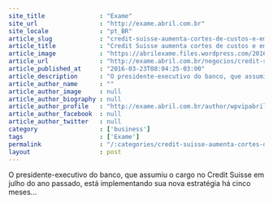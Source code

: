 ```yaml
---
site_title               : "Exame"
site_url                 : "http://exame.abril.com.br"
site_locale              : "pt_BR"
article_slug             : "credit-suisse-aumenta-cortes-de-custos-e-empregos"
article_title            : "Credit Suisse aumenta cortes de custos e empregos"
article_image            : "https://abrilexame.files.wordpress.com/2016/09/size_960_16_9_credit4.jpg?quality=70&strip=all&w=960"
article_url              : "http://exame.abril.com.br/negocios/credit-suisse-aumenta-cortes-de-custos-e-empregos/"
article_published_at     : "2016-03-23T08:04:25-03:00"
article_description      : "O presidente-executivo do banco, que assumiu o cargo no Credit Suisse em julho do ano passado, está implementando sua nova estratégia há cinco meses..."
article_author_name      : ""
article_author_image     : null
article_author_biography : null
article_author_profile   : "http://exame.abril.com.br/author/wpvipabril/"
article_author_facebook  : null
article_author_twitter   : null
category                 : ['business']
tags                     : ['Exame']
permalink                : "/:categories/credit-suisse-aumenta-cortes-de-custos-e-empregos/"
layout                   : post
---
```


O presidente-executivo do banco, que assumiu o cargo no Credit Suisse em julho do ano passado, está implementando sua nova estratégia há cinco meses...
